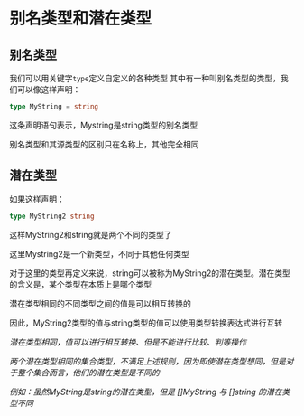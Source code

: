 # 别名类型和潜在类型

## 别名类型

我们可以用关键字`type`定义自定义的各种类型
其中有一种叫别名类型的类型，我们可以像这样声明：
```go
type MyString = string
```
这条声明语句表示，Mystring是string类型的别名类型

别名类型和其源类型的区别只在名称上，其他完全相同
## 潜在类型

如果这样声明：
```go
type MyString2 string
```

这样MyString2和string就是两个不同的类型了

这里Mystring2是一个新类型，不同于其他任何类型

对于这里的类型再定义来说，string可以被称为MyString2的潜在类型。潜在类型的含义是，某个类型在本质上是哪个类型

潜在类型相同的不同类型之间的值是可以相互转换的

因此，MyString2类型的值与string类型的值可以使用类型转换表达式进行互转

*潜在类型相同，值可以进行相互转换、但是不能进行比较、判等操作*

*两个潜在类型相同的集合类型，不满足上述规则，因为即使潜在类型想同，但是对于整个集合而言，他们的潜在类型是不同的*

*例如：虽然MyString是string的潜在类型，但是 []MyString 与 []string 的潜在类型不同*

